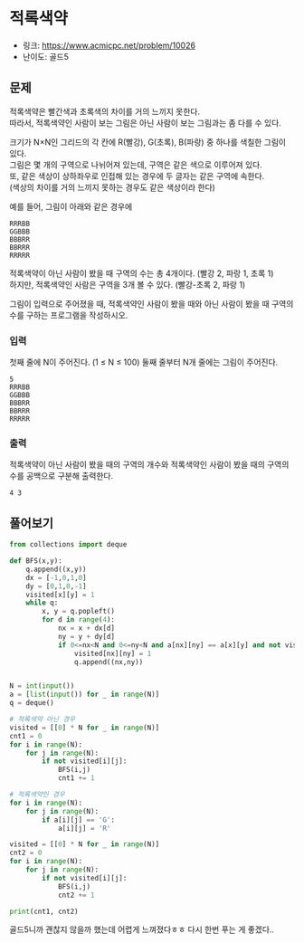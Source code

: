 # 적록색약

- 링크: https://www.acmicpc.net/problem/10026
- 난이도: 골드5

## 문제

적록색약은 빨간색과 초록색의 차이를 거의 느끼지 못한다.  
따라서, 적록색약인 사람이 보는 그림은 아닌 사람이 보는 그림과는 좀 다를 수 있다.

크기가 N×N인 그리드의 각 칸에 R(빨강), G(초록), B(파랑) 중 하나를 색칠한 그림이 있다.  
그림은 몇 개의 구역으로 나뉘어져 있는데, 구역은 같은 색으로 이루어져 있다.  
또, 같은 색상이 상하좌우로 인접해 있는 경우에 두 글자는 같은 구역에 속한다.  
(색상의 차이를 거의 느끼지 못하는 경우도 같은 색상이라 한다)

예를 들어, 그림이 아래와 같은 경우에

```
RRRBB
GGBBB
BBBRR
BBRRR
RRRRR
```

적록색약이 아닌 사람이 봤을 때 구역의 수는 총 4개이다. (빨강 2, 파랑 1, 초록 1)  
하지만, 적록색약인 사람은 구역을 3개 볼 수 있다. (빨강-초록 2, 파랑 1)  

그림이 입력으로 주어졌을 때, 적록색약인 사람이 봤을 때와 아닌 사람이 봤을 때 구역의 수를 구하는 프로그램을 작성하시오.  

### 입력
첫째 줄에 N이 주어진다. (1 ≤ N ≤ 100)
둘째 줄부터 N개 줄에는 그림이 주어진다.

```
5
RRRBB
GGBBB
BBBRR
BBRRR
RRRRR
```

### 출력
적록색약이 아닌 사람이 봤을 때의 구역의 개수와 적록색약인 사람이 봤을 때의 구역의 수를 공백으로 구분해 출력한다.

`4 3`

## 풀어보기

```python
from collections import deque

def BFS(x,y):
    q.append((x,y))
    dx = [-1,0,1,0]
    dy = [0,1,0,-1]
    visited[x][y] = 1
    while q:
        x, y = q.popleft()
        for d in range(4):
            nx = x + dx[d]
            ny = y + dy[d]
            if 0<=nx<N and 0<=ny<N and a[nx][ny] == a[x][y] and not visited[nx][ny]:
                visited[nx][ny] = 1
                q.append((nx,ny))


N = int(input())
a = [list(input()) for _ in range(N)]
q = deque()

# 적록색약 아닌 경우
visited = [[0] * N for _ in range(N)]
cnt1 = 0
for i in range(N):
    for j in range(N):
        if not visited[i][j]:
            BFS(i,j)
            cnt1 += 1

# 적록색약인 경우
for i in range(N):
    for j in range(N):
        if a[i][j] == 'G':
            a[i][j] = 'R'

visited = [[0] * N for _ in range(N)]
cnt2 = 0
for i in range(N):
    for j in range(N):
        if not visited[i][j]:
            BFS(i,j)
            cnt2 += 1

print(cnt1, cnt2)
```

골드5니까 괜찮지 않을까 했는데 어렵게 느껴졌다ㅎㅎ
다시 한번 푸는 게 좋겠다..
